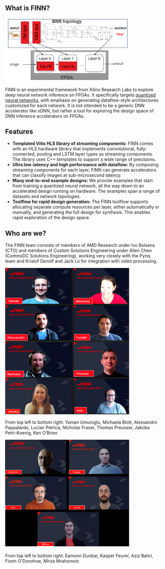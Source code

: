 ## What is FINN?

<img src="img/finn-example.png" alt="drawing" width="400"/>

FINN is an
experimental framework from Xilinx Research Labs to explore deep neural network
inference on FPGAs.
It specifically targets <a href="https://github.com/maltanar/qnn-inference-examples" target="_blank">quantized neural
networks</a>, with emphasis on
generating dataflow-style architectures customized for each network.
It is not
intended to be a generic DNN accelerator like xDNN, but rather a tool for
exploring the design space of DNN inference accelerators on FPGAs.
<br>
## Features

* **Templated Vitis HLS library of streaming components:** FINN comes with an
HLS hardware library that implements convolutional, fully-connected, pooling and
LSTM layer types as streaming components. The library uses C++ templates to
support a wide range of precisions.
* **Ultra low-latency and high performance
with dataflow:** By composing streaming components for each layer, FINN can
generate accelerators that can classify images at sub-microsecond latency.
* **Many end-to-end example designs:** We provide examples that start from training a
quantized neural network, all the way down to an accelerated design running on
hardware. The examples span a range of datasets and network topologies.
* **Toolflow for rapid design generation:** The FINN toolflow supports allocating
separate compute resources per layer, either automatically or manually, and
generating the full design for synthesis. This enables rapid exploration of the
design space.

## Who are we?

The FINN team consists of members of AMD Research under Ivo Bolsens (CTO) and members of Custom Solutions Engineering under Allen Chen (CommsDC Solutions Engineering), working very closely with the Pynq team and Kristof Denolf and Jack Lo for integration with video processing.

<img src="img/finn-team.png" alt="The FINN Team (CTO)" width="400"/>

From top left to bottom right: Yaman Umuroglu, Michaela Blott, Alessandro Pappalardo, Lucian Petrica, Nicholas Fraser,
Thomas Preusser, Jakoba Petri-Koenig, Ken O’Brien

<img src="img/finn-team1.png" alt="The FINN Team (CommsDC Solutions Engineering)" width="400"/>

From top left to bottom right: Eamonn Dunbar, Kasper Feurer, Aziz Bahri, Fionn O'Donohoe, Mirza Mrahorovic




